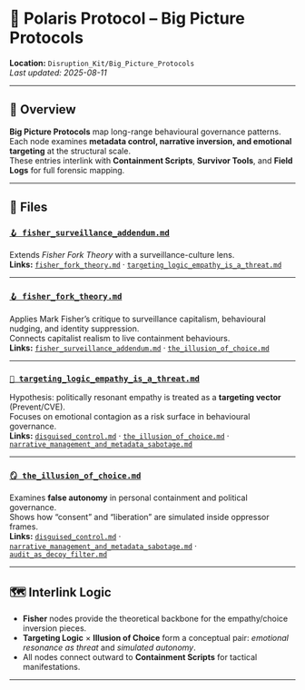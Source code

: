 # 🧠 Polaris Protocol – Big Picture Protocols
**Location:** `Disruption_Kit/Big_Picture_Protocols`  
_Last updated: 2025-08-11_

---

## 📌 Overview
**Big Picture Protocols** map long-range behavioural governance patterns.  
Each node examines **metadata control, narrative inversion, and emotional targeting** at the structural scale.  
These entries interlink with **Containment Scripts**, **Survivor Tools**, and **Field Logs** for full forensic mapping.

---

## 📂 Files

### [`🪝 fisher_surveillance_addendum.md`](./fisher_surveillance_addendum.md)  
Extends *Fisher Fork Theory* with a surveillance-culture lens.  
**Links:** [`fisher_fork_theory.md`](./fisher_fork_theory.md) · [`targeting_logic_empathy_is_a_threat.md`](./targeting_logic_empathy_is_a_threat.md)

---

### [`🪝 fisher_fork_theory.md`](./fisher_fork_theory.md)  
Applies Mark Fisher’s critique to surveillance capitalism, behavioural nudging, and identity suppression.  
Connects capitalist realism to live containment behaviours.  
**Links:** [`fisher_surveillance_addendum.md`](./fisher_surveillance_addendum.md) · [`the_illusion_of_choice.md`](./the_illusion_of_choice.md)

---

### [`🧠 targeting_logic_empathy_is_a_threat.md`](./targeting_logic_empathy_is_a_threat.md)  
Hypothesis: politically resonant empathy is treated as a **targeting vector** (Prevent/CVE).  
Focuses on emotional contagion as a risk surface in behavioural governance.  
**Links:** [`disguised_control.md`](../Containment_Scripts/disguised_control.md) · [`the_illusion_of_choice.md`](./the_illusion_of_choice.md) · [`narrative_management_and_metadata_sabotage.md`](./narrative_management_and_metadata_sabotage.md)

---

### [`🪞 the_illusion_of_choice.md`](./the_illusion_of_choice.md)  
Examines **false autonomy** in personal containment and political governance.  
Shows how “consent” and “liberation” are simulated inside oppressor frames.  
**Links:** [`disguised_control.md`](../Containment_Scripts/disguised_control.md) · [`narrative_management_and_metadata_sabotage.md`](./narrative_management_and_metadata_sabotage.md) · [`audit_as_decoy_filter.md`](../Containment_Scripts/audit_as_decoy_filter.md)

---

## 🗺️ Interlink Logic
- **Fisher** nodes provide the theoretical backbone for the empathy/choice inversion pieces.  
- **Targeting Logic** × **Illusion of Choice** form a conceptual pair: *emotional resonance as threat* and *simulated autonomy*.  
- All nodes connect outward to **Containment Scripts** for tactical manifestations.

---
